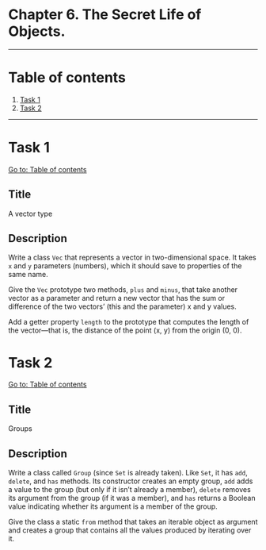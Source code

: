 # Chapter 6. The Secret Life of Objects.

---

# Table of contents

1. [Task 1](#task-1)
2. [Task 2](#task-2)

---

# Task 1

[Go to: Table of contents](#table-of-contents)

## Title

A vector type

## Description

Write a class `Vec` that represents a vector in two-dimensional space. It takes `x` and `y` parameters (numbers), which it should save to properties of the same name.

Give the `Vec` prototype two methods, `plus` and `minus`, that take another vector as a parameter and return a new vector that has the sum or difference of the two vectors’ (this and the parameter) x and y values.

Add a getter property `length` to the prototype that computes the length of the vector—that is, the distance of the point (x, y) from the origin (0, 0).

# Task 2

[Go to: Table of contents](#table-of-contents)

## Title

Groups

## Description

Write a class called `Group` (since `Set` is already taken). Like `Set`, it has `add`, `delete`, and `has` methods. Its constructor creates an empty group, `add` adds a value to the group (but only if it isn’t already a member), `delete` removes its argument from the group (if it was a member), and `has` returns a Boolean value indicating whether its argument is a member of the group.

Give the class a static `from` method that takes an iterable object as argument and creates a group that contains all the values produced by iterating over it.
